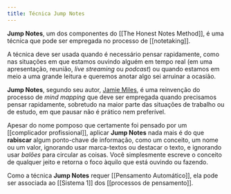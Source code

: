 ```yaml
---
title: Técnica Jump Notes
---
```


**Jump Notes**, um dos componentes do [[The Honest Notes Method]], é uma técnica que pode ser empregada no processo de [[notetaking]].

A técnica deve ser usada quando é necessário pensar rapidamente, como nas situações em que estamos ouvindo alguém em tempo real (em uma apresentação, reunião, _live streaming_ ou _podcast_) ou quando estamos em meio a uma grande leitura e queremos anotar algo sei arruinar a ocasião.

**Jump Notes**, segundo seu autor, [Jamie Miles](https://twitter.com/JamoeMills), é uma reinvenção do processo de *mind mapping* que deve ser empregada quando precisamos pensar rapidamente, sobretudo na maior parte das situações de trabalho ou de estudo, em que pausar não é prático nem preferível.

Apesar do nome pomposo que certamente foi pensado por um [[complicador profissional]], aplicar **Jump Notes** nada mais é do que **rabiscar** algum ponto-chave de informação,  como um conceito, um nome ou um valor, ignorando usar marca-textos ou destacar o texto, e ignorando usar _balões_ para circular as coisas. Você simplesmente escreve o conceito de qualquer jeito e retorna o foco àquilo que está ouvindo ou fazendo.

Como a técnica **Jump Notes** requer [[Pensamento Automático]], ela pode ser associada ao [[Sistema 1]] dos [[processos de pensamento]].